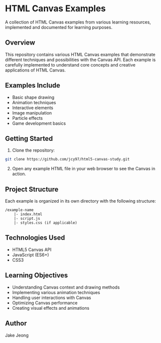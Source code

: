 # HTML Canvas Examples

A collection of HTML Canvas examples from various learning resources, implemented and documented for learning purposes.

## Overview

This repository contains various HTML Canvas examples that demonstrate different techniques and possibilities with the Canvas API. Each example is carefully implemented to understand core concepts and creative applications of HTML Canvas.

## Examples Include

- Basic shape drawing
- Animation techniques
- Interactive elements
- Image manipulation
- Particle effects
- Game development basics

## Getting Started

1. Clone the repository:
```bash
git clone https://github.com/jcy97/html5-canvas-study.git
```

2. Open any example HTML file in your web browser to see the Canvas in action.

## Project Structure

Each example is organized in its own directory with the following structure:
```
/example-name
    |- index.html
    |- script.js
    |- styles.css (if applicable)
```

## Technologies Used

- HTML5 Canvas API
- JavaScript (ES6+)
- CSS3

## Learning Objectives

- Understanding Canvas context and drawing methods
- Implementing various animation techniques
- Handling user interactions with Canvas
- Optimizing Canvas performance
- Creating visual effects and animations


## Author

Jake Jeong
